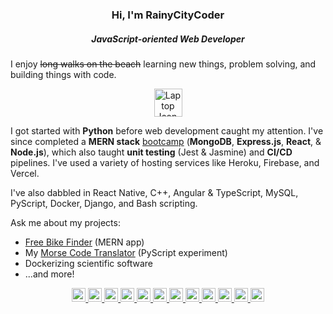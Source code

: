 <h3 align="center">Hi, I'm RainyCityCoder</h1>
<h5 align="center">JavaScript-oriented Web Developer</h3>

I enjoy ~~long walks on the beach~~ learning new things, problem solving, and building things with code. 

<div align="center" ><a href="https://www.freeiconspng.com/img/19526" title="Laptop icon from freeiconspng.com"><img src="https://www.freeiconspng.com/uploads/laptop-icon-26.png" width="45" alt="Laptop Icon" /></a> </div>

I got started with **Python** before web development caught my attention. I've since completed a **MERN stack** [bootcamp](https://www.pce.uw.edu/certificates/full-stack-development-with-javascript) (**MongoDB**, **Express.js**, **React**, & **Node.js**), which also taught **unit testing** (Jest & Jasmine) and **CI/CD** pipelines. I've used a variety of hosting services like Heroku, Firebase, and Vercel.

I've also dabbled in React Native, C++, Angular & TypeScript, MySQL, PyScript, Docker, Django, and Bash scripting. 

Ask me about my projects:

- [Free Bike Finder](https://freebikefinder.vercel.app/) (MERN app)
- My [Morse Code Translator](https://rainycitycoder.github.io/pyscript-MorseTranslator/) (PyScript experiment)
- Dockerizing scientific software
- ...and more!

<p align="center"> 
  <a href="https://www.gnu.org/software/bash/" target="_blank" rel="noreferrer"> <img src="https://img.shields.io/badge/GNU%20Bash-4EAA25?style=for-the-badge&logo=GNU%20Bash&logoColor=white" alt="bash" height="22"/> </a> 
  <a href="https://getbootstrap.com" target="_blank" rel="noreferrer"> <img src="https://img.shields.io/badge/Bootstrap-563D7C?style=for-the-badge&logo=bootstrap&logoColor=white" alt="bootstrap" height="22"/> </a> 
  <a href="https://www.w3schools.com/css/" target="_blank" rel="noreferrer"> <img src="https://img.shields.io/badge/CSS3-1572B6?style=for-the-badge&logo=css3&logoColor=white" alt="css3" height="22"/> </a> 
  <a href="https://expressjs.com" target="_blank" rel="noreferrer"> <img src="https://img.shields.io/badge/Express.js-404D59?style=for-the-badge" alt="express" height="22"/> </a>  
  <a href="https://git-scm.com/" target="_blank" rel="noreferrer"> <img src="https://img.shields.io/badge/Git-F05032.svg?style=for-the-badge&logo=Git&logoColor=white" alt="git" height="22"/> </a> 
  <a href="https://www.w3.org/html/" target="_blank" rel="noreferrer"> <img src="https://img.shields.io/badge/HTML5-E34F26?style=for-the-badge&logo=html5&logoColor=white" alt="html5" height="22"/> </a> 
  <a href="https://developer.mozilla.org/en-US/docs/Web/JavaScript" target="_blank" rel="noreferrer"> <img src="https://img.shields.io/badge/JavaScript-F7DF1E?style=for-the-badge&logo=javascript&logoColor=black" alt="javascript" height="22"/> </a> 
  <a href="https://www.mongodb.com/" target="_blank" rel="noreferrer"> <img src="https://img.shields.io/badge/MongoDB-4EA94B?style=for-the-badge&logo=mongodb&logoColor=white" alt="mongodb" height="22"/> </a> 
  <a href="https://nodejs.org" target="_blank" rel="noreferrer"> <img src="https://img.shields.io/badge/Node.js-43853D?style=for-the-badge&logo=node.js&logoColor=white" alt="nodejs" height="22"/> </a>  
  <a href="https://www.python.org" target="_blank" rel="noreferrer"> <img src="https://img.shields.io/badge/Python-3776AB?style=for-the-badge&logo=python&logoColor=white" alt="python" height="22"/> </a> 
  <a href="https://reactjs.org/" target="_blank" rel="noreferrer"> <img src="https://img.shields.io/badge/React-20232A?style=for-the-badge&logo=react&logoColor=61DAFB" alt="react" height="22"/> </a>  
  <a href="https://vercel.com/" target="_blank" rel="noreferrer"> <img src="https://img.shields.io/badge/Vercel-000000.svg?style=for-the-badge&logo=Vercel&logoColor=white" alt="react" height="22"/> </a> 
 </p>

<!---
RainyCityDiver/RainyCityDiver is a ✨ special ✨ repository because its `README.md` (this file) appears on your GitHub profile.
You can click the Preview link to take a look at your changes.
--->
